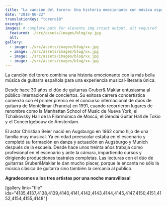 ```yaml
---
title: "La canción del torero: Una historia emocionante con música española de guitarra en el Colegio Alemán de Barcelona"
date: "2018-06-22"
translationKey: "torero18"
excerpt:
images: # complete path for eleventy img srcset output, alt required
  featured: ./src/assets/images/blog/xy.jpg
  alt:
gallery:
  - image: ./src/assets/images/blog/xx.jpg
  - image: ./src/assets/images/blog/xx.jpg
  - image: ./src/assets/images/blog/xx.jpg
  - image: ./src/assets/images/blog/xx.jpg
---
```


La canción del torero combina una historia emocionante con la más bella música de guitarra española para una experiencia musical-literaria única.

Desde hace 30 años el dúo de guitarras Gruber& Maklar entusiasma al público internacional de conciertos. Su exitosa carrera concertística comenzó con el primer premio en el concurso internacional de dúos de guitarra de Montélimar (Francia) en 1991, cuando recorrieron lugares de renombre como la Manhattan School of Music de Nueva York, el Tchaikovsky Hall de la Filarmónica de Moscú, el Gendai Guitar Hall de Tokio y el Concertgebouw de Ámsterdam.

El actor Christian Beier nació en Augsburgo en 1962 como hijo de una familia muy musical. Ya en edad preescolar estaba en el escenario y completó su formación en danza y actuación en Augsburgo y Munich después de la escuela. Desde hace unos treinta años trabaja como profesional en el escenario y ante la cámara, impartiendo cursos y dirigiendo producciones teatrales completas. Las lecturas con el dúo de guitarras Gruber&Maklar le dan mucho placer, porque le encanta no sólo la música clásica de guitarra sino también la cercanía al público.

**Agradecemos a los tres artistas por una noche maravillosa!**

\[gallery link="file" ids="4135,4137,4138,4139,4140,4141,4142,4143,4144,4145,4147,4150,4151,4152,4154,4155,4148"\]
